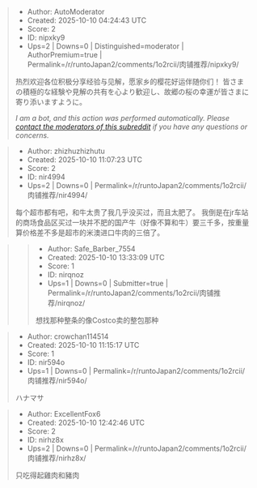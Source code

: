 > - Author: AutoModerator
> - Created: 2025-10-10 04:24:43 UTC
> - Score: 2
> - ID: nipxky9
> - Ups=2 | Downs=0 | Distinguished=moderator | AuthorPremium=true | Permalink=/r/runtoJapan2/comments/1o2rcii/肉铺推荐/nipxky9/
>
> 热烈欢迎各位积极分享经验与见解，愿家乡的樱花好运伴随你们！
> 皆さまの積極的な経験や見解の共有を心より歓迎し、故郷の桜の幸運が皆さまに寄り添いますように。
> 
> *I am a bot, and this action was performed automatically. Please [contact the moderators of this subreddit](/message/compose/?to=/r/runtoJapan2) if you have any questions or concerns.*

> - Author: zhizhuzhizhutu
> - Created: 2025-10-10 11:07:23 UTC
> - Score: 2
> - ID: nir4994
> - Ups=2 | Downs=0 | Permalink=/r/runtoJapan2/comments/1o2rcii/肉铺推荐/nir4994/
>
> 每个超市都有吧，和牛太贵了我几乎没买过，而且太肥了。
> 我倒是在jr车站的商场食品区买过一块并不肥的国产牛（好像不算和牛）要三千多，按重量算价格差不多是超市的米澳进口牛肉的三倍了。

>> - Author: Safe_Barber_7554
>> - Created: 2025-10-10 13:33:09 UTC
>> - Score: 1
>> - ID: nirqnoz
>> - Ups=1 | Downs=0 | Submitter=true | Permalink=/r/runtoJapan2/comments/1o2rcii/肉铺推荐/nirqnoz/
>>
>> 想找那种整条的像Costco卖的整包那种

> - Author: crowchan114514
> - Created: 2025-10-10 11:15:17 UTC
> - Score: 1
> - ID: nir594o
> - Ups=1 | Downs=0 | Permalink=/r/runtoJapan2/comments/1o2rcii/肉铺推荐/nir594o/
>
> ハナマサ

> - Author: ExcellentFox6
> - Created: 2025-10-10 12:42:46 UTC
> - Score: 2
> - ID: nirhz8x
> - Ups=2 | Downs=0 | Permalink=/r/runtoJapan2/comments/1o2rcii/肉铺推荐/nirhz8x/
>
> 只吃得起雞肉和豬肉
